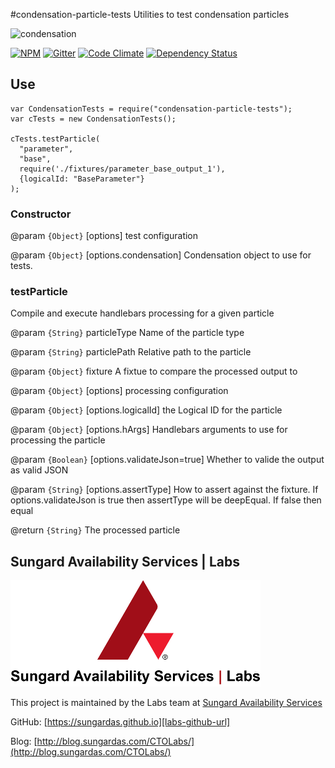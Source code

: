 #condensation-particle-tests
Utilities to test condensation particles

![condensation][condensation-image]

[![NPM][npm-image]][npm-url]
[![Gitter][gitter-image]][gitter-url]
[![Code Climate][codeclimate-image]][codeclimate-url]
[![Dependency Status][daviddm-image]][daviddm-url]

## Use

    var CondensationTests = require("condensation-particle-tests");
    var cTests = new CondensationTests();
    
    cTests.testParticle(
      "parameter",
      "base",
      require('./fixtures/parameter_base_output_1'),
      {logicalId: "BaseParameter"}
    );

### Constructor

@param `{Object}` [options] test configuration

@param `{Object}` [options.condensation] Condensation object to use for tests.

### testParticle
Compile and execute handlebars processing for a given particle

@param `{String}` particleType Name of the particle type

@param `{String}` particlePath Relative path to the particle

@param `{Object}` fixture A fixtue to compare the processed output to

@param `{Object}` [options] processing configuration

@param `{Object}` [options.logicalId] the Logical ID for the particle

@param `{Object}` [options.hArgs] Handlebars arguments to use for processing the particle

@param `{Boolean}` [options.validateJson=true] Whether to valide the output as valid JSON

@param `{String}` [options.assertType] How to assert against the fixture. If options.validateJson is true then assertType will be deepEqual. If false then equal

@return `{String}` The processed particle

## Sungard Availability Services | Labs
[![Sungard Availability Services | Labs][labs-image]][labs-github-url]

This project is maintained by the Labs team at [Sungard Availability
Services](http://sungardas.com)

GitHub: [https://sungardas.github.io][labs-github-url]

Blog: [http://blog.sungardas.com/CTOLabs/](http://blog.sungardas.com/CTOLabs/)


[labs-github-url]: https://sungardas.github.io
[labs-image]: https://raw.githubusercontent.com/SungardAS/repo-assets/master/images/logos/sungardas-labs-logo-small.png
[condensation-image]: https://raw.githubusercontent.com/SungardAS/condensation/master/docs/images/condensation_logo.png
[npm-image]: https://badge.fury.io/js/condensation-particle-tests.svg
[npm-url]: https://npmjs.org/package/condensation-particle-tests
[travis-image]: https://travis-ci.org/SungardAS/condensation-particle-tests.svg?branch=master
[travis-url]: https://travis-ci.org/SungardAS/condensation-particle-tests
[daviddm-image]: https://david-dm.org/SungardAS/condensation-particle-tests.svg?theme=shields.io
[daviddm-url]: https://david-dm.org/SungardAS/condensation-particle-tests
[coveralls-image]: https://coveralls.io/repos/SungardAS/condensation-particle-tests/badge.svg
[coveralls-url]: https://coveralls.io/r/SungardAS/condensation-particle-tests
[codeclimate-image]: https://codeclimate.com/github/SungardAS/condensation-particle-tests/badges/gpa.svg
[codeclimate-url]: https://codeclimate.com/github/SungardAS/condensation-particle-tests
[gitter-image]: https://badges.gitter.im/Join%20Chat.svg
[gitter-url]: https://gitter.im/SungardAS/condensation?utm_source=badge&utm_medium=badge&utm_campaign=pr-badge
